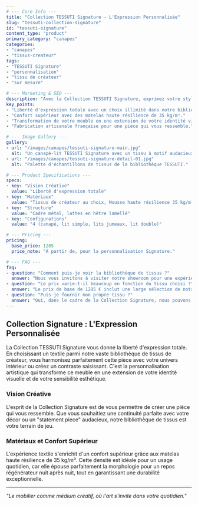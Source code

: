 ```yaml
---
# --- Core Info ---
title: "Collection TESSUTI Signature - L'Expression Personnalisée"
slug: "tessuti-collection-signature"
id: "tessuti-signature"
content_type: "product"
primary_category: "canapes"
categories:
- "canapes"
- "tissus-createur"
tags:
- "TESSUTI Signature"
- "personnalisation"
- "tissu de créateur"
- "sur mesure"

# --- Marketing & SEO ---
description: "Avec la Collection TESSUTI Signature, exprimez votre style. Choisissez parmi notre bibliothèque de tissus de créateur et créez un canapé-lit unique."
key_points:
- "Liberté d'expression totale avec un choix illimité dans notre bibliothèque de tissus."
- "Confort supérieur avec des matelas haute résilience de 35 kg/m³."
- "Transformation de votre meuble en une extension de votre identité visuelle."
- "Fabrication artisanale française pour une pièce qui vous ressemble."

# --- Image Gallery ---
gallery:
- url: "/images/canapes/tessuti-signature-main.jpg"
  alt: "Un canapé-lit TESSUTI Signature avec un tissu à motif audacieux choisi par le client."
- url: "/images/canapes/tessuti-signature-detail-01.jpg"
  alt: "Palette d'échantillons de tissus de la bibliothèque TESSUTI."

# --- Product Specifications ---
specs:
- key: "Vision Créative"
  value: "Liberté d'expression totale"
- key: "Matériaux"
  value: "Tissus de créateur au choix, Mousse haute résilience 35 kg/m³"
- key: "Structure"
  value: "Cadre métal, lattes en hêtre lamellé"
- key: "Configurations"
  value: "4 (canapé, lit simple, lits jumeaux, lit double)"

# --- Pricing ---
pricing:
  base_price: 1285
  price_note: "À partir de, pour la personnalisation Signature."

# --- FAQ ---
faq:
- question: "Comment puis-je voir la bibliothèque de tissus ?"
  answer: "Nous vous invitons à visiter notre showroom pour une expérience tactile complète. Vous pouvez également nous contacter pour une consultation créative à distance, durant laquelle nous pourrons vous envoyer des échantillons."
- question: "Le prix varie-t-il beaucoup en fonction du tissu choisi ?"
  answer: "Le prix de base de 1285 € inclut une large sélection de notre bibliothèque. Certains tissus d'exception ou de créateurs renommés peuvent entraîner un supplément, qui vous sera clairement indiqué lors de votre consultation."
- question: "Puis-je fournir mon propre tissu ?"
  answer: "Oui, dans le cadre de la Collection Signature, nous pouvons étudier la faisabilité de confectionner la housse avec un tissu que vous nous fournissez, après validation technique de sa part."
---
```


## Collection Signature : L'Expression Personnalisée

La Collection TESSUTI Signature vous donne la liberté d'expression totale. En choisissant un textile parmi notre vaste bibliothèque de tissus de créateur, vous harmonisez parfaitement cette pièce avec votre univers intérieur ou créez un contraste saisissant. C'est la personnalisation artistique qui transforme ce meuble en une extension de votre identité visuelle et de votre sensibilité esthétique.

### Vision Créative

L'esprit de la Collection Signature est de vous permettre de créer une pièce qui vous ressemble. Que vous souhaitiez une continuité parfaite avec votre décor ou un "statement piece" audacieux, notre bibliothèque de tissus est votre terrain de jeu.

### Matériaux et Confort Supérieur

L'expérience textile s'enrichit d'un confort supérieur grâce aux matelas haute résilience de 35 kg/m³. Cette densité est idéale pour un usage quotidien, car elle épouse parfaitement la morphologie pour un repos régénérateur nuit après nuit, tout en garantissant une durabilité exceptionnelle.

---
_"Le mobilier comme médium créatif, où l'art s'invite dans votre quotidien."_